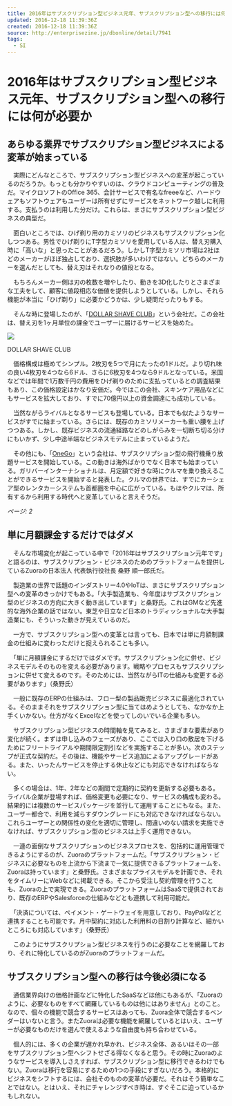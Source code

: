 ```yaml
---
title: 2016年はサブスクリプション型ビジネス元年、サブスクリプション型への移行には何が必要か
updated: 2016-12-18 11:39:36Z
created: 2016-12-18 11:39:36Z
source: http://enterprisezine.jp/dbonline/detail/7941
tags:
  - SI
---
```


# 2016年はサブスクリプション型ビジネス元年、サブスクリプション型への移行には何が必要か

## あらゆる業界でサブスクリプション型ビジネスによる変革が始まっている

　実際にどんなところで、サブスクリプション型ビジネスへの変革が起こっているのだろうか。もっとも分かりやすいのは、クラウドコンピューティングの普及だ。マイクロソフトのOffice 365、会計サービスで有名なfreeeなど、ハードウェアもソフトウェアもユーザーは所有せずにサービスをネットワーク越しに利用する。支払うのは利用した分だけ。これらは、まさにサブスクリプション型ビジネスの典型だ。

　面白いところでは、ひげ剃り用のカミソリのビジネスもサブスクリプション化しつつある。男性でひげ剃りにT字型カミソリを愛用している人は、替え刃購入時に「高いな」と思ったことがあるだろう。しかしT字型カミソリ市場は2社ほどのメーカーがほぼ独占しており、選択肢が多いわけではない。どちらのメーカーを選んだとしても、替え刃はそれなりの値段となる。

　もちろんメーカー側は刃の枚数を増やしたり、動きを3D化したりとさまざまな工夫をして、顧客に値段相応な価値を提供しようとしている。しかし、それら機能が本当に「ひげ剃り」に必要かどうかは、少し疑問だったりもする。

　そんな時に登場したのが、「[DOLLAR SHAVE CLUB](http://try.dollarshaveclub.com/welcome/)」という会社だ。この会社は、替え刃を1ヶ月単位の課金でユーザーに届けるサービスを始めた。

![](../_resources/e80318dfcfd7fec28f34b4a79392c8d0.jpg)

DOLLAR SHAVE CLUB

　価格構成は極めてシンプル。2枚刃を5つで月にたったの1ドルだ。より切れ味の良い4枚刃を4つなら6ドル、さらに6枚刃を4つなら9ドルとなっている。米国などでは年間で1万数千円の費用をひげ剃りのために支払っているとの調査結果もあり、この価格設定はかなり安価だ。今ではこの会社、スキンケア用品などにもサービスを拡大しており、すでに70億円以上の資金調達にも成功している。

　当然ながらライバルとなるサービスも登場している。日本でも似たようなサービスがすでに始まっている。さらには、既存のカミソリメーカーも重い腰を上げつつある。しかし、既存ビジネスの流通経路などのしがらみを一切断ち切る分けにもいかず、少し中途半端なビジネスモデルに止まっているようだ。

　その他にも、「[OneGo](https://www.onego.com/)」という会社は、サブスクリプション型の飛行機乗り放題サービスを開始している。この動きは海外ばかりでなく日本でも始まっている。ガリバーインターナショナルは、月定額で好きな時にクルマを乗り換えることができるサービスを開始すると発表した。クルマの世界では、すでにカーシェア型のレンタカーシステムも首都圏を中心に広がっている。もはやクルマは、所有するから利用する時代へと変革していると言えそうだ。

*ページ: 2*

## 単に月額課金するだけではダメ

　そんな市場変化が起こっている中で「2016年はサブスクリプション元年です」と語るのは、サブスクリプション・ビジネスのためのプラットフォームを提供しているZuoraの日本法人 代表執行役社長 桑野 順一郎氏だ。

　製造業の世界で話題のインダストリー4.0やIoTは、まさにサブスクリプション型への変革のきっかけでもある。「大手製造業も、今年度はサブスクリプション型のビジネスの方向に大きく動き出しています」と桑野氏。これはGMなど先進的な海外企業の話ではない。東芝や日立など日本のトラディッショナルな大手製造業にも、そういった動きが見えているのだ。

　一方で、サブスクリプション型への変革とは言っても、日本では単に月額制課金の仕組みに変わっただけと捉えられることも多い。

　「単に月額課金にするだけではダメです。サブスクリプション化に併せ、ビジネスモデルそのものを変える必要があります。戦略やプロセスもサブスクリプションに併せて変えるのです。そのためには、当然ながらITの仕組みも変更する必要があります」（桑野氏）

　一般に既存のERPの仕組みは、フロー型の製品販売ビジネスに最適化されている。そのままそれをサブスクリプション型に当てはめようとしても、なかなか上手くいかない。仕方がなくExcelなどを使ってしのいでいる企業も多い。

　サブスクリプション型ビジネスの時間軸を見てみると、さまざまな要素があり変化が続く。まずは申し込みのフェーズがあり、ここでは入り口の敷居を下げるためにフリートライアルや期間限定割引などを実施することが多い。次のステップが正式な契約だ。その後は、機能やサービス追加によるアップグレードがある。また、いったんサービスを停止する休止などにも対応できなければならない。

　多くの場合は、1年、2年などの期間で定期的に契約を更新する必要もある。ライバル企業が登場すれば、価格変更も必要になり、サービスの構成も変わる。結果的には複数のサービスパッケージを並行して運用することにもなる。また、ユーザー都合で、利用を減らすダウングレードにも対応できなければならない。これらユーザーとの関係性の変化を適切に管理し、間違いのない請求を実施できなければ、サブスクリプション型のビジネスは上手く運用できない。

　一連の面倒なサブスクリプションのビジネスプロセスを、包括的に運用管理できるようにするのが、Zuoraのプラットフォームだ。「サブスクリプション・ビジネスに必要なものを上流から下流まで一気に提供できるプラットフォームを、Zuoraは持っています」と桑野氏。さまざまなプライスモデルを計画でき、それをタイムリーにWebなどに掲載できる。そこから受注し契約管理を行うことも、Zuoraの上で実現できる。ZuoraのプラットフォームはSaaSで提供されており、既存のERPやSalesforceの仕組みなどとも連携して利用可能だ。

　「決済については、ペイメント・ゲートウェイを用意しており、PayPalなどと連携することも可能です。月中契約に対応した利用料の日割り計算など、細かいところにも対応しています」（桑野氏）

　このようにサブスクリプション型ビジネスを行うのに必要なことを網羅しており、それに特化しているのがZuoraのプラットフォームだ。

## サブスクリプション型への移行は今後必須になる

　通信業界向けの価格計画などに特化したSaaSなどは他にもあるが、「Zuoraのように、必要なものをすべて網羅しているものは他にはありません」とのこと。なので、個々の機能で競合するサービスはあっても、Zuora全体で競合するベンダーはいないと言う。またZuoraは必要な機能を網羅しているとはいえ、ユーザーが必要なものだけを選んで使えるような自由度も持ち合わせている。

　個人的には、多くの企業が遅かれ早かれ、ビジネス全体、あるいはその一部をサブスクリプション型へシフトせざる得なくなると思う。その時にZuoraのようなサービスを導入しさえすれば、サブスクリプション型に移行できるわけでもない。Zuoraは移行を容易にするための1つの手段にすぎないだろう。本格的にビジネスをシフトするには、会社そのものの変革が必要だ。それはそう簡単なことではない。とはいえ、それにチャレンジすべき時は、すぐそこに迫っているかもしれない。
